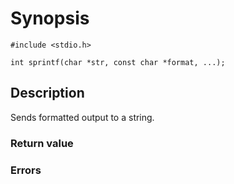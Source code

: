 # Synopsis

`#include <stdio.h>`

`int sprintf(char *str, const char *format, ...);`

## Description

Sends formatted output to a string.

### Return value

### Errors
